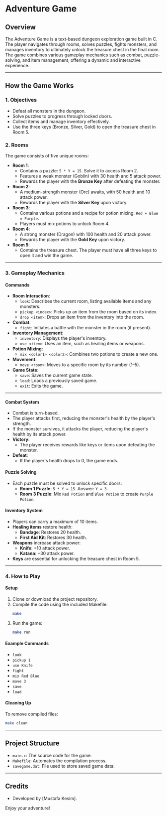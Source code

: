 # Adventure Game

## **Overview**
The Adventure Game is a text-based dungeon exploration game built in C. The player navigates through rooms, solves puzzles, fights monsters, and manages inventory to ultimately unlock the treasure chest in the final room. The game combines various gameplay mechanics such as combat, puzzle-solving, and item management, offering a dynamic and interactive experience.

---

## **How the Game Works**

### **1. Objectives**
- Defeat all monsters in the dungeon.
- Solve puzzles to progress through locked doors.
- Collect items and manage inventory effectively.
- Use the three keys (Bronze, Silver, Gold) to open the treasure chest in Room 5.

### **2. Rooms**
The game consists of five unique rooms:
- **Room 1**:
  - Contains a puzzle: `5 * Y = 15`. Solve it to access Room 2.
  - Features a weak monster (Goblin) with 30 health and 5 attack power.
  - Rewards the player with the **Bronze Key** after defeating the monster.
- **Room 2**:
  - A medium-strength monster (Orc) awaits, with 50 health and 10 attack power.
  - Rewards the player with the **Silver Key** upon victory.
- **Room 3**:
  - Contains various potions and a recipe for potion mixing: `Red + Blue = Purple`.
  - Players must mix potions to unlock Room 4.
- **Room 4**:
  - A strong monster (Dragon) with 100 health and 20 attack power.
  - Rewards the player with the **Gold Key** upon victory.
- **Room 5**:
  - Contains the treasure chest. The player must have all three keys to open it and win the game.

---

### **3. Gameplay Mechanics**

#### **Commands**
- **Room Interaction**:
  - `look`: Describes the current room, listing available items and any monsters.
  - `pickup <index>`: Picks up an item from the room based on its index.
  - `drop <item>`: Drops an item from the inventory into the room.
- **Combat**:
  - `fight`: Initiates a battle with the monster in the room (if present).
- **Inventory Management**:
  - `inventory`: Displays the player's inventory.
  - `use <item>`: Uses an item, such as healing items or weapons.
- **Potion Mixing**:
  - `mix <color1> <color2>`: Combines two potions to create a new one.
- **Movement**:
  - `move <room>`: Moves to a specific room by its number (1–5).
- **Game State**:
  - `save`: Saves the current game state.
  - `load`: Loads a previously saved game.
  - `exit`: Exits the game.

---

#### **Combat System**
- Combat is turn-based.
- The player attacks first, reducing the monster's health by the player's strength.
- If the monster survives, it attacks the player, reducing the player's health by its attack power.
- **Victory**:
  - The player receives rewards like keys or items upon defeating the monster.
- **Defeat**:
  - If the player's health drops to 0, the game ends.

#### **Puzzle Solving**
- Each puzzle must be solved to unlock specific doors:
  - **Room 1 Puzzle**: `5 * Y = 15`. Answer: `Y = 3`.
  - **Room 3 Puzzle**: Mix `Red Potion` and `Blue Potion` to create `Purple Potion`.

#### **Inventory System**
- Players can carry a maximum of 10 items.
- **Healing items** restore health:
  - **Bandage**: Restores 20 health.
  - **First Aid Kit**: Restores 30 health.
- **Weapons** increase attack power:
  - **Knife**: +10 attack power.
  - **Katana**: +30 attack power.
- **Keys** are essential for unlocking the treasure chest in Room 5.

---

### **4. How to Play**

#### **Setup**
1. Clone or download the project repository.
2. Compile the code using the included Makefile:
   ```bash
   make
   ```
3. Run the game:
   ```bash
   make run
   ```

#### **Example Commands**
- `look`
- `pickup 1`
- `use Knife`
- `fight`
- `mix Red Blue`
- `move 3`
- `save`
- `load`

#### **Cleaning Up**
To remove compiled files:
```bash
make clean
```

---

## **Project Structure**
- `main.c`: The source code for the game.
- `Makefile`: Automates the compilation process.
- `savegame.dat`: File used to store saved game data.

---

## **Credits**
- Developed by [Mustafa Kesim].

Enjoy your adventure!




